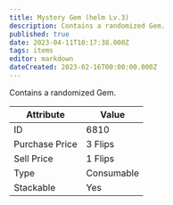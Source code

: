 ```yaml
---
title: Mystery Gem (helm Lv.3)
description: Contains a randomized Gem.
published: true
date: 2023-04-11T10:17:38.000Z
tags: items
editor: markdown
dateCreated: 2023-02-16T00:00:00.000Z
---
```


Contains a randomized Gem.

|Attribute|Value|
|-|-|
|ID|6810|
|Purchase Price|3 Flips|
|Sell Price|1 Flips|
|Type|Consumable|
|Stackable|Yes|

